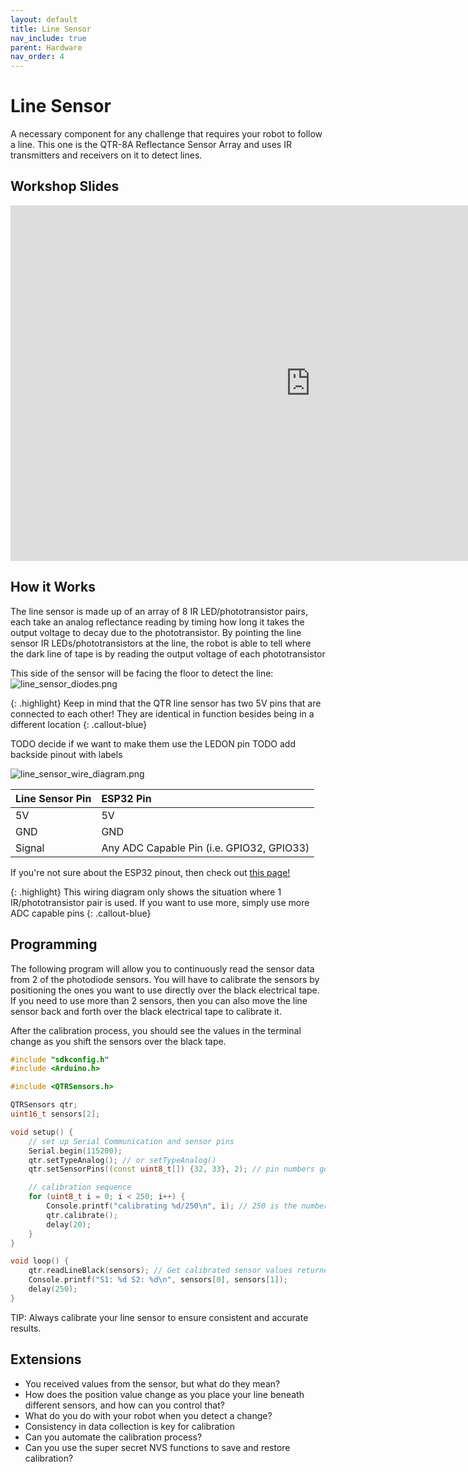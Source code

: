 ```yaml
---
layout: default
title: Line Sensor
nav_include: true
parent: Hardware
nav_order: 4
---
```


# Line Sensor
A necessary component for any challenge that requires your robot to follow a line. This one is the QTR-8A Reflectance Sensor Array and uses IR transmitters and receivers on it to detect lines.

## Workshop Slides
<iframe src="https://docs.google.com/presentation/d/1Hs6NceBqnyrwj3lxO_192RLk6LQGkcfpnS2Lv2SEOHE/embed?start=false" 
        frameborder="0" 
        width="960" 
        height="569" 
        allowfullscreen="true" 
        mozallowfullscreen="true" 
        webkitallowfullscreen="true">
</iframe>

## How it Works
The line sensor is made up of an array of 8 IR LED/phototransistor pairs, each take an analog reflectance reading by timing how long it takes the output voltage to decay due to the phototransistor. By pointing the line sensor IR LEDs/phototransistors at the line, the robot is able to tell where the dark line of tape is by reading the output voltage of each phototransistor

This side of the sensor will be facing the floor to detect the line:
<img src="{{ '/_assets/images/line_sensor_diodes.png' | prepend: site.baseurl }}" alt="line_sensor_diodes.png">

{: .highlight}
Keep in mind that the QTR line sensor has two 5V pins that are connected to each other! They are identical in function besides being in a different location
{: .callout-blue}

TODO decide if we want to make them use the LEDON pin
TODO add backside pinout with labels

<img src="{{ '/_assets/images/line_sensor_wire_diagram.png' | prepend: site.baseurl }}" alt="line_sensor_wire_diagram.png">

| Line Sensor Pin   | ESP32 Pin          |
|:-------------|:------------------|
| 5V | 5V                      |
| GND         | GND      |
| Signal      |  Any ADC Capable Pin (i.e. GPIO32, GPIO33)    |

If you're not sure about the ESP32 pinout, then check out [this page!](https://ut-ras.github.io/RobotathonESP32/getting-started/microcontroller-interface)

{: .highlight}
This wiring diagram only shows the situation where 1 IR/phototransistor pair is used. If you want to use more, simply use more ADC capable pins
{: .callout-blue}

## Programming
The following program will allow you to continuously read the sensor data from 2 of the photodiode sensors. You will have to calibrate the sensors by positioning the ones you want to use directly over  the black electrical tape. If you need to use more than 2 sensors, then you can also move the line sensor back and forth over the black electrical tape to calibrate it.

After the calibration process, you should see the values in the terminal change as you shift the sensors over the black tape.

```cpp
#include "sdkconfig.h"
#include <Arduino.h>

#include <QTRSensors.h>

QTRSensors qtr;
uint16_t sensors[2];

void setup() {
    // set up Serial Communication and sensor pins
    Serial.begin(115200);
    qtr.setTypeAnalog(); // or setTypeAnalog()
    qtr.setSensorPins((const uint8_t[]) {32, 33}, 2); // pin numbers go in the curly brackets {}, and number of sensors in use goes after

    // calibration sequence
    for (uint8_t i = 0; i < 250; i++) { 
        Console.printf("calibrating %d/250\n", i); // 250 is the number of calibrations recommended by manufacturer
        qtr.calibrate(); 
        delay(20);
    }
}

void loop() {
    qtr.readLineBlack(sensors); // Get calibrated sensor values returned into sensors[]
    Console.printf("S1: %d S2: %d\n", sensors[0], sensors[1]);
    delay(250);
}
```

TIP: Always calibrate your line sensor to ensure consistent and accurate results.

## Extensions
* You received values from the sensor, but what do they mean? 
* How does the position value change as you place your line beneath different sensors, and how can you control that? 
* What do you do with your robot when you detect a change?
* Consistency in data collection is key for calibration
 * Can you automate the calibration process?
 * Can you use the super secret NVS functions to save and restore calibration?


